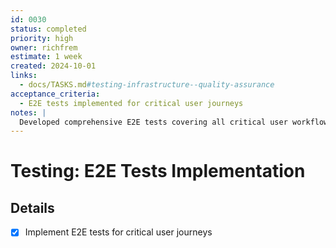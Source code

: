 ```yaml
---
id: 0030
status: completed
priority: high
owner: richfrem
estimate: 1 week
created: 2024-10-01
links:
  - docs/TASKS.md#testing-infrastructure--quality-assurance
acceptance_criteria:
  - E2E tests implemented for critical user journeys
notes: |
  Developed comprehensive E2E tests covering all critical user workflows and journeys.
---
```


# Testing: E2E Tests Implementation

## Details
- [x] Implement E2E tests for critical user journeys
